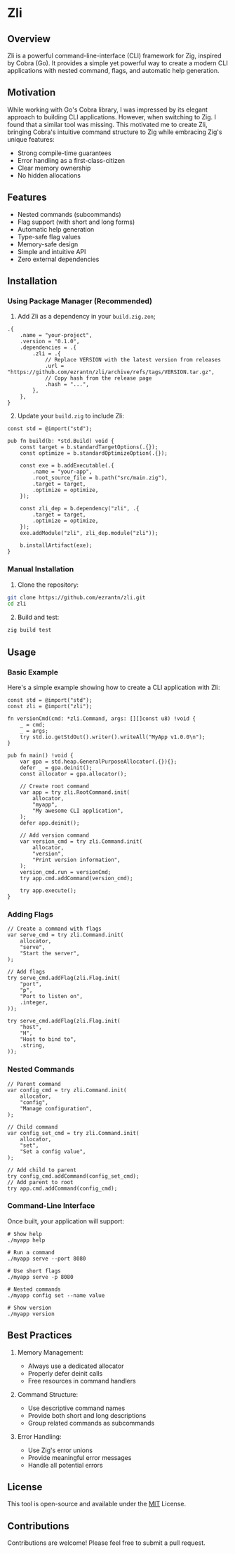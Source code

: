 # Zli

## Overview

Zli is a powerful command-line-interface (CLI) framework for Zig, inspired by Cobra (Go). It provides a simple yet powerful way to create a modern CLI applications with nested command, flags, and automatic help generation.

## Motivation

While working with Go's Cobra library, I was impressed by its elegant approach to building CLI applications. However, when switching to Zig. I found that a similar tool was missing. This motivated me to create Zli, bringing Cobra's intuitive command structure to Zig while embracing Zig's unique features:

- Strong compile-time guarantees
- Error handling as a first-class-citizen
- Clear memory ownership
- No hidden allocations

## Features

- Nested commands (subcommands)
- Flag support (with short and long forms)
- Automatic help generation
- Type-safe flag values
- Memory-safe design
- Simple and intuitive API
- Zero external dependencies

## Installation

### Using Package Manager (Recommended)

1. Add Zli as a dependency in your `build.zig.zon`;

```zig
.{
    .name = "your-project",
    .version = "0.1.0",
    .dependencies = .{
        .zli = .{
            // Replace VERSION with the latest version from releases
            .url = "https://github.com/ezrantn/zli/archive/refs/tags/VERSION.tar.gz",
            // Copy hash from the release page
            .hash = "...",
        },
    },
}
```

2. Update your `build.zig` to include Zli:

```zig
const std = @import("std");

pub fn build(b: *std.Build) void {
    const target = b.standardTargetOptions(.{});
    const optimize = b.standardOptimizeOption(.{});

    const exe = b.addExecutable(.{
        .name = "your-app",
        .root_source_file = b.path("src/main.zig"),
        .target = target,
        .optimize = optimize,
    });

    const zli_dep = b.dependency("zli", .{
        .target = target,
        .optimize = optimize,
    });
    exe.addModule("zli", zli_dep.module("zli"));

    b.installArtifact(exe);
}
```

### Manual Installation

1. Clone the repository:

```bash
git clone https://github.com/ezrantn/zli.git
cd zli
```

2. Build and test:

```bash
zig build test
```

## Usage

### Basic Example

Here's a simple example showing how to create a CLI application with Zli:

```zig
const std = @import("std");
const zli = @import("zli");

fn versionCmd(cmd: *zli.Command, args: [][]const u8) !void {
    _ = cmd;
    _ = args;
    try std.io.getStdOut().writer().writeAll("MyApp v1.0.0\n");
}

pub fn main() !void {
    var gpa = std.heap.GeneralPurposeAllocator(.{}){};
    defer _ = gpa.deinit();
    const allocator = gpa.allocator();

    // Create root command
    var app = try zli.RootCommand.init(
        allocator,
        "myapp",
        "My awesome CLI application",
    );
    defer app.deinit();

    // Add version command
    var version_cmd = try zli.Command.init(
        allocator,
        "version",
        "Print version information",
    );
    version_cmd.run = versionCmd;
    try app.cmd.addCommand(version_cmd);

    try app.execute();
}
```

### Adding Flags

```zig
// Create a command with flags
var serve_cmd = try zli.Command.init(
    allocator,
    "serve",
    "Start the server",
);

// Add flags
try serve_cmd.addFlag(zli.Flag.init(
    "port",
    "p",
    "Port to listen on",
    .integer,
));

try serve_cmd.addFlag(zli.Flag.init(
    "host",
    "H",
    "Host to bind to",
    .string,
));
```

### Nested Commands

```zig
// Parent command
var config_cmd = try zli.Command.init(
    allocator,
    "config",
    "Manage configuration",
);

// Child command
var config_set_cmd = try zli.Command.init(
    allocator,
    "set",
    "Set a config value",
);

// Add child to parent
try config_cmd.addCommand(config_set_cmd);
// Add parent to root
try app.cmd.addCommand(config_cmd);
```

### Command-Line Interface

Once built, your application will support:

```zig
# Show help
./myapp help

# Run a command
./myapp serve --port 8080

# Use short flags
./myapp serve -p 8080

# Nested commands
./myapp config set --name value

# Show version
./myapp version
```

## Best Practices

1. Memory Management:

   - Always use a dedicated allocator
   - Properly defer deinit calls
   - Free resources in command handlers

2. Command Structure:

   - Use descriptive command names
   - Provide both short and long descriptions
   - Group related commands as subcommands

3. Error Handling:

   - Use Zig's error unions
   - Provide meaningful error messages
   - Handle all potential errors

## License

This tool is open-source and available under the [MIT](https://github.com/ezrantn/zli/blob/main/LICENSE) License.

## Contributions

Contributions are welcome! Please feel free to submit a pull request.